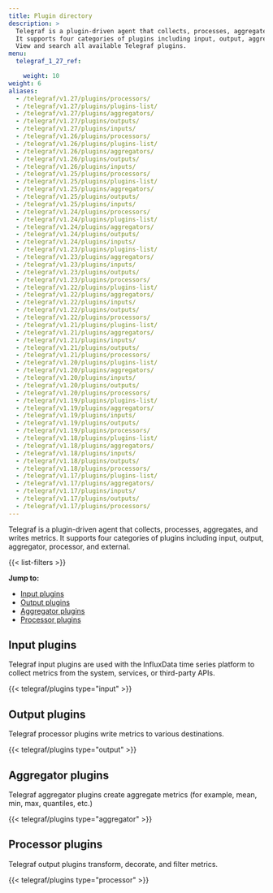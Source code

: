 ```yaml
---
title: Plugin directory
description: >
  Telegraf is a plugin-driven agent that collects, processes, aggregates, and writes metrics.
  It supports four categories of plugins including input, output, aggregator, and processor.
  View and search all available Telegraf plugins.
menu:
  telegraf_1_27_ref:

    weight: 10
weight: 6
aliases:
  - /telegraf/v1.27/plugins/processors/
  - /telegraf/v1.27/plugins/plugins-list/
  - /telegraf/v1.27/plugins/aggregators/
  - /telegraf/v1.27/plugins/outputs/
  - /telegraf/v1.27/plugins/inputs/
  - /telegraf/v1.26/plugins/processors/
  - /telegraf/v1.26/plugins/plugins-list/
  - /telegraf/v1.26/plugins/aggregators/
  - /telegraf/v1.26/plugins/outputs/
  - /telegraf/v1.26/plugins/inputs/
  - /telegraf/v1.25/plugins/processors/
  - /telegraf/v1.25/plugins/plugins-list/
  - /telegraf/v1.25/plugins/aggregators/
  - /telegraf/v1.25/plugins/outputs/
  - /telegraf/v1.25/plugins/inputs/
  - /telegraf/v1.24/plugins/processors/
  - /telegraf/v1.24/plugins/plugins-list/
  - /telegraf/v1.24/plugins/aggregators/
  - /telegraf/v1.24/plugins/outputs/
  - /telegraf/v1.24/plugins/inputs/
  - /telegraf/v1.23/plugins/plugins-list/
  - /telegraf/v1.23/plugins/aggregators/
  - /telegraf/v1.23/plugins/inputs/
  - /telegraf/v1.23/plugins/outputs/
  - /telegraf/v1.23/plugins/processors/
  - /telegraf/v1.22/plugins/plugins-list/
  - /telegraf/v1.22/plugins/aggregators/
  - /telegraf/v1.22/plugins/inputs/
  - /telegraf/v1.22/plugins/outputs/
  - /telegraf/v1.22/plugins/processors/
  - /telegraf/v1.21/plugins/plugins-list/
  - /telegraf/v1.21/plugins/aggregators/
  - /telegraf/v1.21/plugins/inputs/
  - /telegraf/v1.21/plugins/outputs/
  - /telegraf/v1.21/plugins/processors/
  - /telegraf/v1.20/plugins/plugins-list/
  - /telegraf/v1.20/plugins/aggregators/
  - /telegraf/v1.20/plugins/inputs/
  - /telegraf/v1.20/plugins/outputs/
  - /telegraf/v1.20/plugins/processors/
  - /telegraf/v1.19/plugins/plugins-list/
  - /telegraf/v1.19/plugins/aggregators/
  - /telegraf/v1.19/plugins/inputs/
  - /telegraf/v1.19/plugins/outputs/
  - /telegraf/v1.19/plugins/processors/
  - /telegraf/v1.18/plugins/plugins-list/
  - /telegraf/v1.18/plugins/aggregators/
  - /telegraf/v1.18/plugins/inputs/
  - /telegraf/v1.18/plugins/outputs/
  - /telegraf/v1.18/plugins/processors/
  - /telegraf/v1.17/plugins/plugins-list/
  - /telegraf/v1.17/plugins/aggregators/
  - /telegraf/v1.17/plugins/inputs/
  - /telegraf/v1.17/plugins/outputs/
  - /telegraf/v1.17/plugins/processors/
---
```


Telegraf is a plugin-driven agent that collects, processes, aggregates, and writes metrics.
It supports four categories of plugins including input, output, aggregator, processor, and external.

{{< list-filters >}}

**Jump to:**

- [Input plugins](#input-plugins)
- [Output plugins](#output-plugins)
- [Aggregator plugins](#aggregator-plugins)
- [Processor plugins](#processor-plugins)

## Input plugins
Telegraf input plugins are used with the InfluxData time series platform to collect
metrics from the system, services, or third-party APIs.

{{< telegraf/plugins type="input" >}}

## Output plugins
Telegraf processor plugins write metrics to various destinations.

{{< telegraf/plugins type="output" >}}

## Aggregator plugins
Telegraf aggregator plugins create aggregate metrics (for example, mean, min, max, quantiles, etc.)

{{< telegraf/plugins type="aggregator" >}}

## Processor plugins
Telegraf output plugins transform, decorate, and filter metrics.

{{< telegraf/plugins type="processor" >}}
